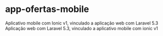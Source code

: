 # app-ofertas-mobile
Aplicativo mobile com Ionic v1, vinculado a aplicação web com Laravel 5.3
Aplicação web com Laravel 5.3, vinculado a aplicativo mobile com ionic v1
